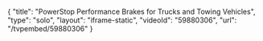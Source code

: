 {
    "title": "PowerStop Performance Brakes for Trucks and Towing Vehicles",
    "type": "solo",
    "layout": "iframe-static",
    "videoId": "59880306",
    "url": "\/tvpembed\/59880306"
}